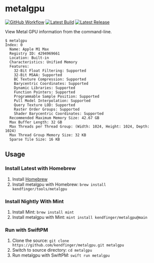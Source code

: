 # metalgpu

[![GitHub Workflow](https://github.com/kendfinger/metalgpu/actions/workflows/macos.yml/badge.svg)](https://github.com/kendfinger/metalgpu/actions/workflows/macos.yml)
[![Latest Build](https://shields.io/badge/download-nightly-blue)](https://nightly.link/kendfinger/metalgpu/workflows/macos/main/metalgpu.zip)
[![Latest Release](https://shields.io/github/v/release/kendfinger/metalgpu?display_name=tag&sort=semver)](https://github.com/kendfinger/metalgpu/releases/latest)

View Metal GPU information from the command-line.

```
$ metalgpu
Index: 0
  Name: Apple M1 Max
  Registry ID: 4294969661
  Location: Built-in
  Characteristics: Unified Memory
  Features:
    32-Bit Float Filtering: Supported
    32-Bit MSAA: Supported
    BC Texture Compression: Supported
    Barycentric Coordinates: Supported
    Dynamic Libraries: Supported
    Function Pointers: Supported
    Programmable Sample Position: Supported
    Pull Model Interpolation: Supported
    Query Texture LOD: Supported
    Raster Order Groups: Supported
    Shader Barycentric Coordinates: Supported
  Recommended Maximum Memory Size: 42.67 GB
  Max Buffer Length: 32 GB
  Max Threads per Thread Group: (Width: 1024, Height: 1024, Depth: 1024)
  Max Thread Group Memory Size: 32 KB
  Sparse Tile Size: 16 KB
  ```

## Usage

### Install Latest with Homebrew

1. Install [Homebrew](https://brew.sh)
2. Install metalgpu with Homebrew: `brew install kendfinger/tools/metalgpu`

### Install Nightly With Mint

1. Install Mint: `brew install mint`
2. Install metalgpu with Mint: `mint install kendfinger/metalgpu@main`

### Run with SwiftPM

1. Clone the source: `git clone https://github.com/kendfinger/metalgpu.git metalgpu`
2. Switch to source directory: `cd metalgpu`
3. Run metalgpu with SwiftPM: `swift run metalgpu`
